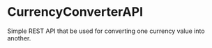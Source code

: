 # CurrencyConverterAPI
Simple REST API that be used for converting one currency value into another.
